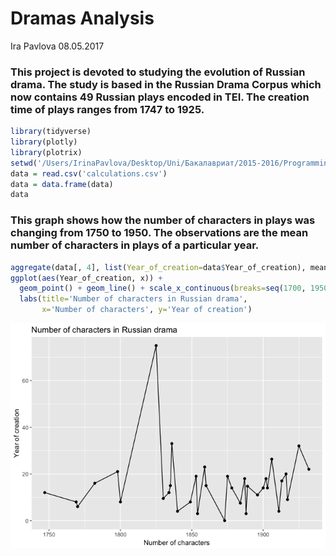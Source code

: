 Dramas Analysis
================
Ira Pavlova
08.05.2017

### This project is devoted to studying the evolution of Russian drama. The study is based in the Russian Drama Corpus which now contains 49 Russian plays encoded in TEI. The creation time of plays ranges from 1747 to 1925.

``` r
library(tidyverse)
library(plotly)
library(plotrix) 
setwd('/Users/IrinaPavlova/Desktop/Uni/Бакалавриат/2015-2016/Programming/github desktop/RusDraCor/Calculating_stuff_in_plays')
data = read.csv('calculations.csv')
data = data.frame(data)
data
```

### This graph shows how the number of characters in plays was changing from 1750 to 1950. The observations are the mean number of characters in plays of a particular year.

``` r
aggregate(data[, 4], list(Year_of_creation=data$Year_of_creation), mean) %>%
ggplot(aes(Year_of_creation, x)) +
  geom_point() + geom_line() + scale_x_continuous(breaks=seq(1700, 1950, 50)) +
  labs(title='Number of characters in Russian drama',
       x='Number of characters', y='Year of creation')
```

![](Visualization_files/figure-markdown_github/unnamed-chunk-2-1.png)
